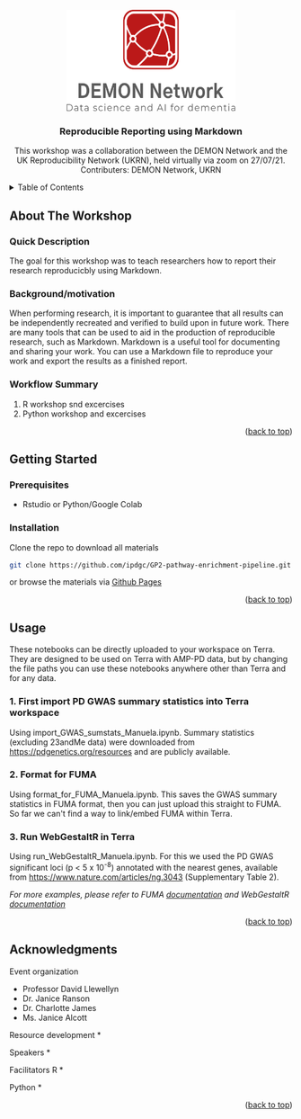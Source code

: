 <!-- PROJECT LOGO -->
<br />
<div align="center">
  <a href="https://github.com/github_username/repo_name">
    <img src="demon_logos/Original-on-Transparent.png" alt="Logo" width="300" height="180">
  </a>

<h3 align="center">Reproducible Reporting using Markdown</h3>

  <p align="center">
    This workshop was a collaboration between the DEMON Network and the UK Reproducibility Network (UKRN), held virtually via zoom on 27/07/21.
    <br />
    Contributers: DEMON Network, UKRN
    <br />
  </p>
</div>

<!-- TABLE OF CONTENTS -->
<details>
  <summary>Table of Contents</summary>
  <ol>
    <li>
      <a href="#about-the-project">About The Workshop</a>
      <ul>
        <li><a href="#quick-description">Quick Description</a></li>
        <li><a href="#background/motivation">Background/motivation</a></li>
        <li><a href="#workflow-summary">Workflow Summary</a></li>
      </ul>
    </li>
    <li>
      <a href="#getting-started">Getting Started</a>
      <ul>
        <li><a href="#prerequisites">Prerequisites</a></li>
        <li><a href="#installation">Installation</a></li>
      </ul>
    </li>
    <li><a href="#usage">Usage</a></li>
    <li><a href="#acknowledgments">Acknowledgments</a></li>
  </ol>
</details>

<!-- ABOUT THE PROJECT -->
## About The Workshop

### Quick Description

The goal for this workshop was to teach researchers how to report their research reproducicbly using Markdown.

### Background/motivation

When performing research, it is important to guarantee that all results can be independently recreated and verified to build upon in future work. There are many tools that can be used to aid in the production of reproducible research, such as Markdown. Markdown is a useful tool for documenting and sharing your work. You can use a Markdown file to reproduce your work and export the results as a finished report.   

### Workflow Summary

1. R workshop snd excercises
2. Python workshop and excercises

<p align="right">(<a href="#readme-top">back to top</a>)</p>

<!-- GETTING STARTED -->
## Getting Started

### Prerequisites

* Rstudio or Python/Google Colab

### Installation

Clone the repo to download all materials
   ```sh
   git clone https://github.com/ipdgc/GP2-pathway-enrichment-pipeline.git
   ```
or browse the materials via [Github Pages](https://demon-network.github.io/markdown-workshop/)
<p align="right">(<a href="#readme-top">back to top</a>)</p>



<!-- USAGE EXAMPLES -->
## Usage

These notebooks can be directly uploaded to your workspace on Terra. They are designed to be used on Terra with AMP-PD data, but by changing the file paths you can use these notebooks anywhere other than Terra and for any data.


### 1. First import PD GWAS summary statistics into Terra workspace

Using import_GWAS_sumstats_Manuela.ipynb. Summary statistics (excluding 23andMe data) were downloaded from https://pdgenetics.org/resources and are publicly available.


### 2. Format for FUMA 

Using format_for_FUMA_Manuela.ipynb. This saves the GWAS summary statistics in FUMA format, then you can just upload this straight to FUMA. So far we can't find a way to link/embed FUMA within Terra.

### 3. Run WebGestaltR in Terra

Using run_WebGestaltR_Manuela.ipynb. For this we used the PD GWAS significant loci (p < 5 x 10<sup>-8</sup>) annotated with the nearest genes, available from https://www.nature.com/articles/ng.3043 (Supplementary Table 2).

_For more examples, please refer to FUMA [documentation](https://fuma.ctglab.nl/tutorial) and WebGestaltR [documentation](https://cran.r-project.org/web/packages/WebGestaltR/index.html)_

<p align="right">(<a href="#readme-top">back to top</a>)</p>


<!-- ACKNOWLEDGMENTS -->
## Acknowledgments

Event organization
* Professor David Llewellyn
* Dr. Janice Ranson
* Dr. Charlotte James
* Ms. Janice Alcott

Resource development
*

Speakers
*

Facilitators
R
*

Python
*

<p align="right">(<a href="#readme-top">back to top</a>)</p>


